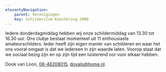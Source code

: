 ```yaml
---
eleventyNavigation:
    parent: Verenigingen
    key: Schilderclub Kunstkring 2000
---
```


Iedere donderdagmiddag hebben wij onze schildermiddag van 13.30 tot 16.30 uur. Ons clubje bestaat momenteel uit 11 enthousiaste amateurschilders. Ieder heeft zijn eigen manier van schilderen en waar het ons vooral omgaat is dat we iedereen in zijn waarde laten. Voorop staat dat we sociaal bezig zijn en op zijn tijd een luisterend oor voor elkaar hebben.

Dook van Loon, [06-46208015](tel:0646208015), [dovalo@home.nl](mailto:dovalo@home.nl).